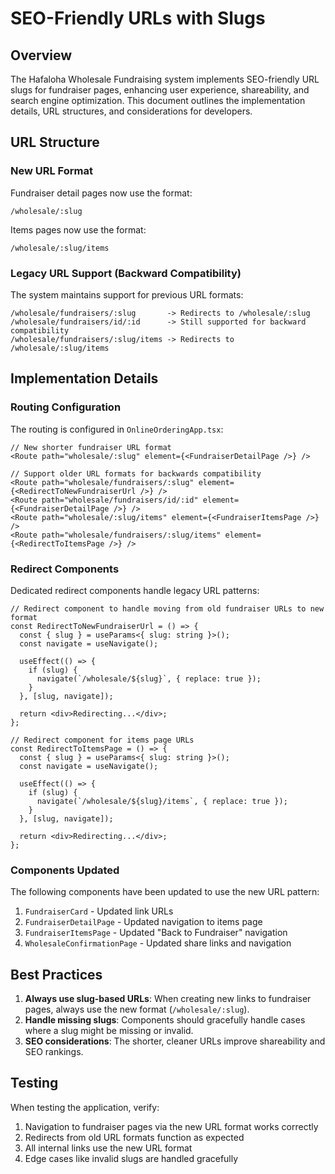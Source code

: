 # SEO-Friendly URLs with Slugs

## Overview

The Hafaloha Wholesale Fundraising system implements SEO-friendly URL slugs for fundraiser pages, enhancing user experience, shareability, and search engine optimization. This document outlines the implementation details, URL structures, and considerations for developers.

## URL Structure

### New URL Format

Fundraiser detail pages now use the format:
```
/wholesale/:slug
```

Items pages now use the format:
```
/wholesale/:slug/items
```

### Legacy URL Support (Backward Compatibility)

The system maintains support for previous URL formats:
```
/wholesale/fundraisers/:slug       -> Redirects to /wholesale/:slug
/wholesale/fundraisers/id/:id      -> Still supported for backward compatibility
/wholesale/fundraisers/:slug/items -> Redirects to /wholesale/:slug/items
```

## Implementation Details

### Routing Configuration

The routing is configured in `OnlineOrderingApp.tsx`:

```tsx
// New shorter fundraiser URL format
<Route path="wholesale/:slug" element={<FundraiserDetailPage />} />

// Support older URL formats for backwards compatibility
<Route path="wholesale/fundraisers/:slug" element={<RedirectToNewFundraiserUrl />} />
<Route path="wholesale/fundraisers/id/:id" element={<FundraiserDetailPage />} />
<Route path="wholesale/:slug/items" element={<FundraiserItemsPage />} />
<Route path="wholesale/fundraisers/:slug/items" element={<RedirectToItemsPage />} />
```

### Redirect Components

Dedicated redirect components handle legacy URL patterns:

```tsx
// Redirect component to handle moving from old fundraiser URLs to new format
const RedirectToNewFundraiserUrl = () => {
  const { slug } = useParams<{ slug: string }>();
  const navigate = useNavigate();
  
  useEffect(() => {
    if (slug) {
      navigate(`/wholesale/${slug}`, { replace: true });
    }
  }, [slug, navigate]);
  
  return <div>Redirecting...</div>;
};

// Redirect component for items page URLs
const RedirectToItemsPage = () => {
  const { slug } = useParams<{ slug: string }>();
  const navigate = useNavigate();
  
  useEffect(() => {
    if (slug) {
      navigate(`/wholesale/${slug}/items`, { replace: true });
    }
  }, [slug, navigate]);
  
  return <div>Redirecting...</div>;
};
```

### Components Updated

The following components have been updated to use the new URL pattern:

1. `FundraiserCard` - Updated link URLs
2. `FundraiserDetailPage` - Updated navigation to items page
3. `FundraiserItemsPage` - Updated "Back to Fundraiser" navigation
4. `WholesaleConfirmationPage` - Updated share links and navigation

## Best Practices

1. **Always use slug-based URLs**: When creating new links to fundraiser pages, always use the new format (`/wholesale/:slug`).
2. **Handle missing slugs**: Components should gracefully handle cases where a slug might be missing or invalid.
3. **SEO considerations**: The shorter, cleaner URLs improve shareability and SEO rankings.

## Testing

When testing the application, verify:
1. Navigation to fundraiser pages via the new URL format works correctly
2. Redirects from old URL formats function as expected
3. All internal links use the new URL format
4. Edge cases like invalid slugs are handled gracefully
